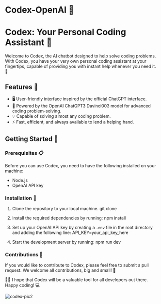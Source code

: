 # Codex-OpenAI 🤖

# Codex: Your Personal Coding Assistant 🚀
Welcome to Codex, the AI chatbot designed to help solve coding problems. With Codex, you have your very own personal coding assistant at your fingertips, capable of providing you with instant help whenever you need it. 🌟

## Features 🌈
- 🖥️ User-friendly interface inspired by the official ChatGPT interface.
- 🧠 Powered by the OpenAI ChatGPT3 Davinci003 model for advanced coding problem-solving.
- 💡 Capable of solving almost any coding problem.
- ⚡ Fast, efficient, and always available to lend a helping hand.

## Getting Started 🏁

### Prerequisites 📋
Before you can use Codex, you need to have the following installed on your machine:
- Node.js
- OpenAI API key

### Installation 💾
1. Clone the repository to your local machine.
git clone <repository-url>

2. Install the required dependencies by running:
npm install


3. Set up your OpenAI API key by creating a `.env` file in the root directory and adding the following line:
API_KEY=your_api_key_here


4. Start the development server by running:
npm run dev


### Contributions 🤝
If you would like to contribute to Codex, please feel free to submit a pull request. We welcome all contributions, big and small! 🌟

👩‍💻 I hope that Codex will be a valuable tool for all developers out there. Happy coding! 💻

![codex-pic2](https://user-images.githubusercontent.com/98280142/221475287-f23829ca-cd5d-4e93-986a-0b515925d05a.jpg)
